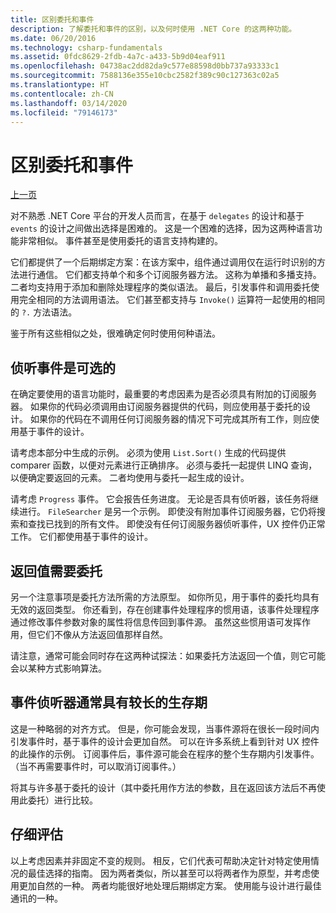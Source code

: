 ```yaml
---
title: 区别委托和事件
description: 了解委托和事件的区别，以及何时使用 .NET Core 的这两种功能。
ms.date: 06/20/2016
ms.technology: csharp-fundamentals
ms.assetid: 0fdc8629-2fdb-4a7c-a433-5b9d04eaf911
ms.openlocfilehash: 04738ac2dd82da9c577e88598d0bb737a93333c1
ms.sourcegitcommit: 7588136e355e10cbc2582f389c90c127363c02a5
ms.translationtype: HT
ms.contentlocale: zh-CN
ms.lasthandoff: 03/14/2020
ms.locfileid: "79146173"
---
```

# <a name="distinguishing-delegates-and-events"></a>区别委托和事件

[上一页](modern-events.md)

对不熟悉 .NET Core 平台的开发人员而言，在基于 `delegates` 的设计和基于 `events` 的设计之间做出选择是困难的。 这是一个困难的选择，因为这两种语言功能非常相似。 事件甚至是使用委托的语言支持构建的。

它们都提供了一个后期绑定方案：在该方案中，组件通过调用仅在运行时识别的方法进行通信。 它们都支持单个和多个订阅服务器方法。 这称为单播和多播支持。 二者均支持用于添加和删除处理程序的类似语法。 最后，引发事件和调用委托使用完全相同的方法调用语法。 它们甚至都支持与 `Invoke()` 运算符一起使用的相同的 `?.` 方法语法。

鉴于所有这些相似之处，很难确定何时使用何种语法。

## <a name="listening-to-events-is-optional"></a>侦听事件是可选的

在确定要使用的语言功能时，最重要的考虑因素为是否必须具有附加的订阅服务器。 如果你的代码必须调用由订阅服务器提供的代码，则应使用基于委托的设计。 如果你的代码在不调用任何订阅服务器的情况下可完成其所有工作，则应使用基于事件的设计。

请考虑本部分中生成的示例。 必须为使用 `List.Sort()` 生成的代码提供 comparer 函数，以便对元素进行正确排序。 必须与委托一起提供 LINQ 查询，以便确定要返回的元素。 二者均使用与委托一起生成的设计。

请考虑 `Progress` 事件。 它会报告任务进度。
无论是否具有侦听器，该任务将继续进行。
`FileSearcher` 是另一个示例。 即使没有附加事件订阅服务器，它仍将搜索和查找已找到的所有文件。
即使没有任何订阅服务器侦听事件，UX 控件仍正常工作。 它们都使用基于事件的设计。

## <a name="return-values-require-delegates"></a>返回值需要委托

另一个注意事项是委托方法所需的方法原型。 如你所见，用于事件的委托均具有无效的返回类型。 你还看到，存在创建事件处理程序的惯用语，该事件处理程序通过修改事件参数对象的属性将信息传回到事件源。 虽然这些惯用语可发挥作用，但它们不像从方法返回值那样自然。

请注意，通常可能会同时存在这两种试探法：如果委托方法返回一个值，则它可能会以某种方式影响算法。

## <a name="event-listeners-often-have-longer-lifetimes"></a>事件侦听器通常具有较长的生存期

这是一种略弱的对齐方式。 但是，你可能会发现，当事件源将在很长一段时间内引发事件时，基于事件的设计会更加自然。 可以在许多系统上看到针对 UX 控件的此操作的示例。 订阅事件后，事件源可能会在程序的整个生存期内引发事件。
（当不再需要事件时，可以取消订阅事件。）

将其与许多基于委托的设计（其中委托用作方法的参数，且在返回该方法后不再使用此委托）进行比较。

## <a name="evaluate-carefully"></a>仔细评估

以上考虑因素并非固定不变的规则。 相反，它们代表可帮助决定针对特定使用情况的最佳选择的指南。 因为两者类似，所以甚至可以将两者作为原型，并考虑使用更加自然的一种。 两者均能很好地处理后期绑定方案。 使用能与设计进行最佳通讯的一种。
